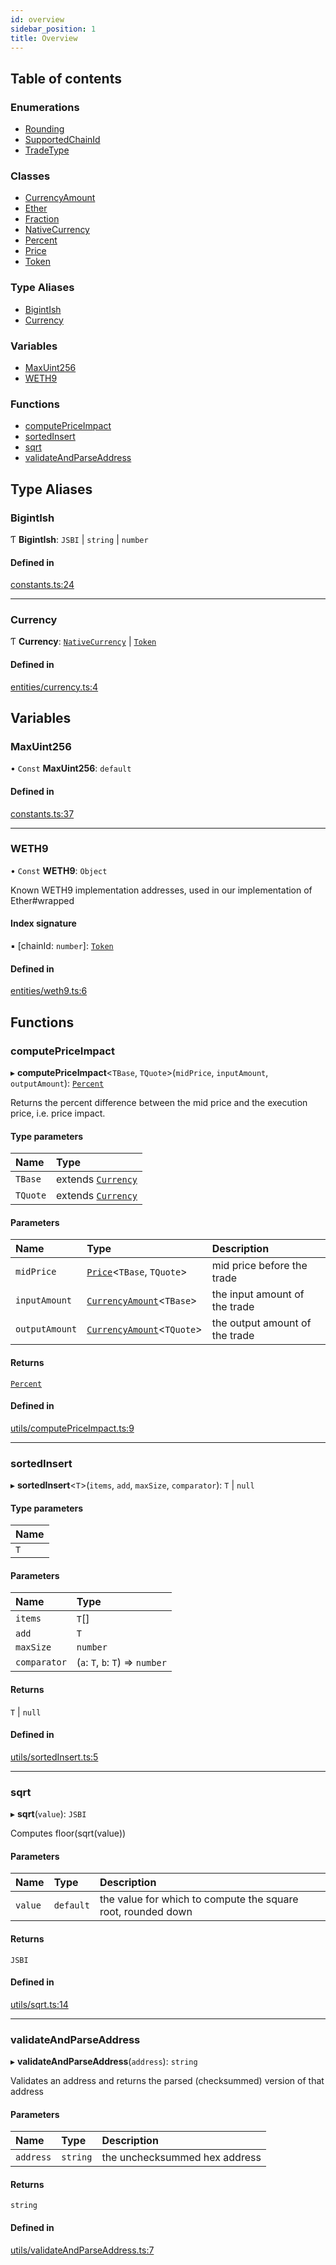 ```yaml
---
id: overview
sidebar_position: 1
title: Overview
---
```


## Table of contents

### Enumerations

- [Rounding](enums/Rounding.md)
- [SupportedChainId](enums/SupportedChainId.md)
- [TradeType](enums/TradeType.md)

### Classes

- [CurrencyAmount](classes/CurrencyAmount.md)
- [Ether](classes/Ether.md)
- [Fraction](classes/Fraction.md)
- [NativeCurrency](classes/NativeCurrency.md)
- [Percent](classes/Percent.md)
- [Price](classes/Price.md)
- [Token](classes/Token.md)

### Type Aliases

- [BigintIsh](modules.md#bigintish)
- [Currency](modules.md#currency)

### Variables

- [MaxUint256](modules.md#maxuint256)
- [WETH9](modules.md#weth9)

### Functions

- [computePriceImpact](modules.md#computepriceimpact)
- [sortedInsert](modules.md#sortedinsert)
- [sqrt](modules.md#sqrt)
- [validateAndParseAddress](modules.md#validateandparseaddress)

## Type Aliases

### BigintIsh

Ƭ **BigintIsh**: `JSBI` \| `string` \| `number`

#### Defined in

[constants.ts:24](https://github.com/Pegasys-fi/sdk-core/blob/9997e88/src/constants.ts#L24)

___

### Currency

Ƭ **Currency**: [`NativeCurrency`](classes/NativeCurrency.md) \| [`Token`](classes/Token.md)

#### Defined in

[entities/currency.ts:4](https://github.com/Pegasys-fi/sdk-core/blob/9997e88/src/entities/currency.ts#L4)

## Variables

### MaxUint256

• `Const` **MaxUint256**: `default`

#### Defined in

[constants.ts:37](https://github.com/Pegasys-fi/sdk-core/blob/9997e88/src/constants.ts#L37)

___

### WETH9

• `Const` **WETH9**: `Object`

Known WETH9 implementation addresses, used in our implementation of Ether#wrapped

#### Index signature

▪ [chainId: `number`]: [`Token`](classes/Token.md)

#### Defined in

[entities/weth9.ts:6](https://github.com/Pegasys-fi/sdk-core/blob/9997e88/src/entities/weth9.ts#L6)

## Functions

### computePriceImpact

▸ **computePriceImpact**<`TBase`, `TQuote`\>(`midPrice`, `inputAmount`, `outputAmount`): [`Percent`](classes/Percent.md)

Returns the percent difference between the mid price and the execution price, i.e. price impact.

#### Type parameters

| Name | Type |
| :------ | :------ |
| `TBase` | extends [`Currency`](modules.md#currency) |
| `TQuote` | extends [`Currency`](modules.md#currency) |

#### Parameters

| Name | Type | Description |
| :------ | :------ | :------ |
| `midPrice` | [`Price`](classes/Price.md)<`TBase`, `TQuote`\> | mid price before the trade |
| `inputAmount` | [`CurrencyAmount`](classes/CurrencyAmount.md)<`TBase`\> | the input amount of the trade |
| `outputAmount` | [`CurrencyAmount`](classes/CurrencyAmount.md)<`TQuote`\> | the output amount of the trade |

#### Returns

[`Percent`](classes/Percent.md)

#### Defined in

[utils/computePriceImpact.ts:9](https://github.com/Pegasys-fi/sdk-core/blob/9997e88/src/utils/computePriceImpact.ts#L9)

___

### sortedInsert

▸ **sortedInsert**<`T`\>(`items`, `add`, `maxSize`, `comparator`): `T` \| ``null``

#### Type parameters

| Name |
| :------ |
| `T` |

#### Parameters

| Name | Type |
| :------ | :------ |
| `items` | `T`[] |
| `add` | `T` |
| `maxSize` | `number` |
| `comparator` | (`a`: `T`, `b`: `T`) => `number` |

#### Returns

`T` \| ``null``

#### Defined in

[utils/sortedInsert.ts:5](https://github.com/Pegasys-fi/sdk-core/blob/9997e88/src/utils/sortedInsert.ts#L5)

___

### sqrt

▸ **sqrt**(`value`): `JSBI`

Computes floor(sqrt(value))

#### Parameters

| Name | Type | Description |
| :------ | :------ | :------ |
| `value` | `default` | the value for which to compute the square root, rounded down |

#### Returns

`JSBI`

#### Defined in

[utils/sqrt.ts:14](https://github.com/Pegasys-fi/sdk-core/blob/9997e88/src/utils/sqrt.ts#L14)

___

### validateAndParseAddress

▸ **validateAndParseAddress**(`address`): `string`

Validates an address and returns the parsed (checksummed) version of that address

#### Parameters

| Name | Type | Description |
| :------ | :------ | :------ |
| `address` | `string` | the unchecksummed hex address |

#### Returns

`string`

#### Defined in

[utils/validateAndParseAddress.ts:7](https://github.com/Pegasys-fi/sdk-core/blob/9997e88/src/utils/validateAndParseAddress.ts#L7)
